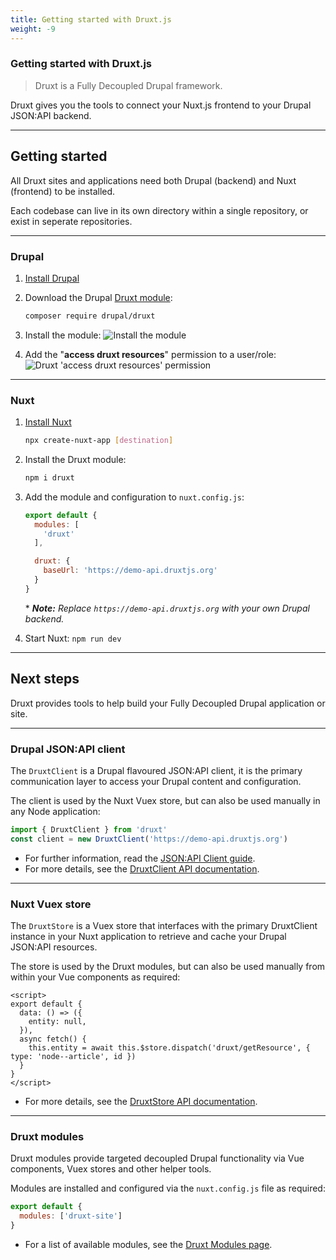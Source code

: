 ```yaml
---
title: Getting started with Druxt.js
weight: -9
---
```


### Getting started with Druxt.js

> Druxt is a Fully Decoupled Drupal framework.

Druxt gives you the tools to connect your Nuxt.js frontend to your Drupal JSON:API backend.

* * *

## Getting started

All Druxt sites and applications need both Drupal (backend) and Nuxt (frontend) to be installed.

Each codebase can live in its own directory within a single repository, or exist in seperate repositories.

* * *

### Drupal

1. [Install Drupal](https://www.drupal.org/docs/installing-drupal)

2. Download the Drupal [Druxt module](https://www.drupal.org/project/druxt):

    ```sh
    composer require drupal/druxt
    ```

3. Install the module:
   ![Install the module](/images/drupal-install.png)

4. Add the "**access druxt resources**" permission to a user/role:
   ![Druxt 'access druxt resources' permission](/images/drupal-permissions.png)

* * *

### Nuxt

1. [Install Nuxt](https://nuxtjs.org/guide/installation/)

   ```sh
   npx create-nuxt-app [destination]
   ```

2. Install the Druxt module:

    ```sh
    npm i druxt
    ```

3. Add the module and configuration to `nuxt.config.js`:

    ```js
    export default {
      modules: [
        'druxt'
      ],

      druxt: {
        baseUrl: 'https://demo-api.druxtjs.org'
      }
    }
    ```

    \* _**Note:** Replace `https://demo-api.druxtjs.org` with your own Drupal backend._

4. Start Nuxt: `npm run dev`

* * *

## Next steps

Druxt provides tools to help build your Fully Decoupled Drupal application or site.

* * *

### Drupal JSON:API client

The `DruxtClient` is a Drupal flavoured JSON:API client, it is the primary communication layer to access your Drupal content and configuration.

The client is used by the Nuxt Vuex store, but can also be used manually in any Node application:

```js
import { DruxtClient } from 'druxt'
const client = new DruxtClient('https://demo-api.druxtjs.org')
```

- For further information, read the [JSON:API Client guide](/guide/client).
- For more details, see the [DruxtClient API documentation](/api/packages/druxt/client).

* * *

### Nuxt Vuex store

The `DruxtStore` is a Vuex store that interfaces with the primary DruxtClient instance in your Nuxt application to retrieve and cache your Drupal JSON:API resources.

The store is used by the Druxt modules, but can also be used manually from within your Vue components as required:

```vue
<script>
export default {
  data: () => ({
    entity: null,
  }),
  async fetch() {
    this.entity = await this.$store.dispatch('druxt/getResource', { type: 'node--article', id })
  }
}
</script>
```

- For more details, see the [DruxtStore API documentation](/api/packages/druxt/stores/druxt).

* * *

### Druxt modules

Druxt modules provide targeted decoupled Drupal functionality via Vue components, Vuex stores and other helper tools.

Modules are installed and configured via the `nuxt.config.js` file as required:
```js
export default {
  modules: ['druxt-site']
}
```

- For a list of available modules, see the [Druxt Modules page](/modules).